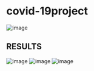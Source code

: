 # covid-19project
![image](https://user-images.githubusercontent.com/54151970/143605256-a28ef593-67d6-472e-bd20-1c0ae0478201.png)
## RESULTS
![image](https://user-images.githubusercontent.com/54151970/143605308-ff9ac401-ed02-4c26-b185-59ec23a7b0ba.png)
![image](https://user-images.githubusercontent.com/54151970/143605330-e5a31752-e99c-4be1-ad47-3bed43b5c18f.png)
![image](https://user-images.githubusercontent.com/54151970/143605355-ddb5f61f-26cf-4f9f-80f9-181d19917386.png)
